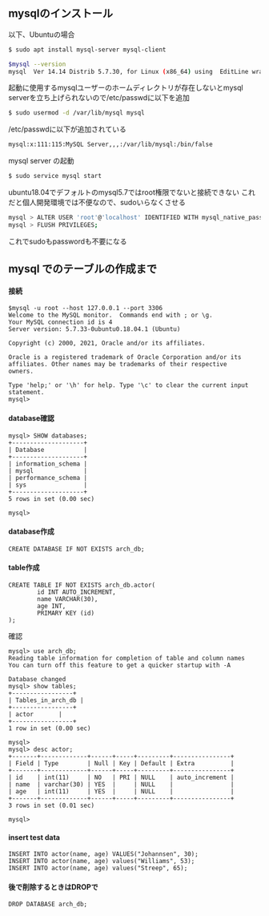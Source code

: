 
## mysqlのインストール

以下、Ubuntuの場合
```bash
$ sudo apt install mysql-server mysql-client

$mysql --version
mysql  Ver 14.14 Distrib 5.7.30, for Linux (x86_64) using  EditLine wrapper
```

起動に使用するmysqlユーザーのホームディレクトリが存在しないとmysql serverを立ち上げられないので/etc/passwdに以下を追加

```bash
$ sudo usermod -d /var/lib/mysql mysql
```

/etc/passwdに以下が追加されている

```bash
mysql:x:111:115:MySQL Server,,,:/var/lib/mysql:/bin/false
```

mysql server の起動

```bash
$ sudo service mysql start
```

ubuntu18.04でデフォルトのmysql5.7ではroot権限でないと接続できない
これだと個人開発環境では不便なので、sudoいらなくさせる

```bash
mysql > ALTER USER 'root'@'localhost' IDENTIFIED WITH mysql_native_password BY '';
mysql > FLUSH PRIVILEGES;
```

これでsudoもpasswordも不要になる


## mysql でのテーブルの作成まで

#### 接続

```
$mysql -u root --host 127.0.0.1 --port 3306
Welcome to the MySQL monitor.  Commands end with ; or \g.
Your MySQL connection id is 4
Server version: 5.7.33-0ubuntu0.18.04.1 (Ubuntu)

Copyright (c) 2000, 2021, Oracle and/or its affiliates.

Oracle is a registered trademark of Oracle Corporation and/or its
affiliates. Other names may be trademarks of their respective
owners.

Type 'help;' or '\h' for help. Type '\c' to clear the current input statement.
mysql>
```

#### database確認

```
mysql> SHOW databases;
+--------------------+
| Database           |
+--------------------+
| information_schema |
| mysql              |
| performance_schema |
| sys                |
+--------------------+
5 rows in set (0.00 sec)

mysql>
```

#### database作成

```
CREATE DATABASE IF NOT EXISTS arch_db;
```


#### table作成

```
CREATE TABLE IF NOT EXISTS arch_db.actor(
		id INT AUTO_INCREMENT,
        name VARCHAR(30),
        age INT,
        PRIMARY KEY (id)
);
```

確認

```
mysql> use arch_db;
Reading table information for completion of table and column names
You can turn off this feature to get a quicker startup with -A

Database changed
mysql> show tables;
+-----------------+
| Tables_in_arch_db |
+-----------------+
| actor       |
+-----------------+
1 row in set (0.00 sec)

mysql>
mysql> desc actor;
+-------+-------------+------+-----+---------+----------------+
| Field | Type        | Null | Key | Default | Extra          |
+-------+-------------+------+-----+---------+----------------+
| id    | int(11)     | NO   | PRI | NULL    | auto_increment |
| name  | varchar(30) | YES  |     | NULL    |                |
| age   | int(11)     | YES  |     | NULL    |                |
+-------+-------------+------+-----+---------+----------------+
3 rows in set (0.01 sec)

mysql>
```

#### insert test data
```
INSERT INTO actor(name, age) VALUES("Johannsen", 30);
INSERT INTO actor(name, age) values("Williams", 53);
INSERT INTO actor(name, age) values("Streep", 65);
```

#### 後で削除するときはDROPで

```
DROP DATABASE arch_db;
```
